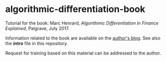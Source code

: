 algorithmic-differentiation-book
============

Tutorial for the book:
Marc Henrard, *Algorithmic Differentiation in Finance Explained*, Palgrave, July 2017.

Information related to the book are available on the [author's blog](http://multi-curve-framework.blogspot.com). See also the **intro** file in this repository.

Request for training based on this material can be addressed to the author.


